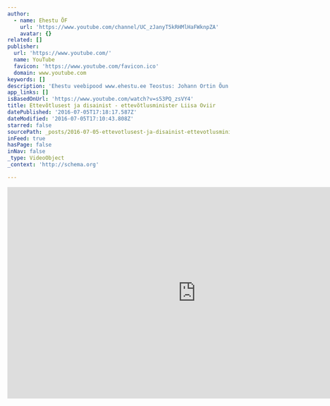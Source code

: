 ```yaml
---
author:
  - name: Ehestu ÕF
    url: 'https://www.youtube.com/channel/UC_zJanyT5kRHMlHaFWknpZA'
    avatar: {}
related: []
publisher:
  url: 'https://www.youtube.com/'
  name: YouTube
  favicon: 'https://www.youtube.com/favicon.ico'
  domain: www.youtube.com
keywords: []
description: 'Ehestu veebipood www.ehestu.ee Teostus: Johann Ortin Õun 2016'
app_links: []
isBasedOnUrl: 'https://www.youtube.com/watch?v=s53PQ_zsVY4'
title: Ettevõtlusest ja disainist - ettevõtlusminister Liisa Oviir
datePublished: '2016-07-05T17:18:17.587Z'
dateModified: '2016-07-05T17:10:43.808Z'
starred: false
sourcePath: _posts/2016-07-05-ettevotlusest-ja-disainist-ettevotlusminister-liisa-oviir.md
inFeed: true
hasPage: false
inNav: false
_type: VideoObject
_context: 'http://schema.org'

---
```

<iframe src="https://cdn.embedly.com/widgets/media.html?src=https%3A%2F%2Fwww.youtube.com%2Fembed%2Fs53PQ_zsVY4%3Ffeature%3Doembed&amp;url=http%3A%2F%2Fwww.youtube.com%2Fwatch%3Fv%3Ds53PQ_zsVY4&amp;image=https%3A%2F%2Fi.ytimg.com%2Fvi%2Fs53PQ_zsVY4%2Fhqdefault.jpg&amp;key=b7d04c9b404c499eba89ee7072e1c4f7&amp;type=text%2Fhtml&amp;schema=youtube" width="854" height="480" scrolling="no" frameborder="0" allowfullscreen="" style=""></iframe>